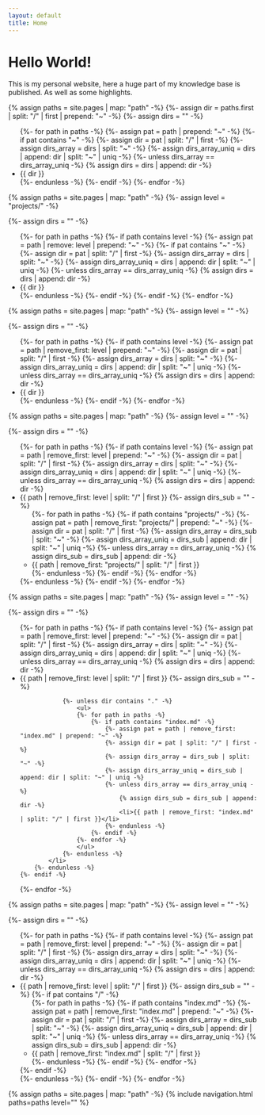 ```yaml
---
layout: default
title: Home
---
```

# Hello World!

This is my personal website, here a huge part of my knowledge base is published. As well as some highlights.


{% assign paths = site.pages | map: "path" -%}
{%- assign dir = paths.first | split: "/" | first | prepend: "~" -%}
{%- assign dirs = "" -%}

<ul>
{%- for path in paths -%}
	{%- assign pat = path | prepend: "~" -%}
	{%- if pat contains "~" -%}
		{%- assign dir = pat | split: "/" | first -%}
		{%- assign dirs_array = dirs | split: "~" -%}
		{%- assign dirs_array_uniq = dirs | append: dir | split: "~" | uniq -%}
		{%- unless dirs_array == dirs_array_uniq -%}
			{% assign dirs = dirs | append: dir -%}
			<li href="{{ path }}">{{ dir }}</li>
		{%- endunless -%}		
 	{%- endif -%}
{%- endfor -%}
</ul>



{% assign paths = site.pages | map: "path" -%}
{%- assign level = "projects/" -%}

{%- assign dirs = "" -%}

<ul>
{%- for path in paths -%}
	{%- if path contains level -%}
		{%- assign pat = path | remove: level | prepend: "~" -%}
		{%- if pat contains "~" -%}
			{%- assign dir = pat | split: "/" | first -%}
			{%- assign dirs_array = dirs | split: "~" -%}
			{%- assign dirs_array_uniq = dirs | append: dir | split: "~" | uniq -%}
			{%- unless dirs_array == dirs_array_uniq -%}
				{% assign dirs = dirs | append: dir -%}
				<li href="{{ path }}">{{ dir }}</li>
			{%- endunless -%}		
 		{%- endif -%}
	{%- endif -%}
{%- endfor -%}
</ul>


{% assign paths = site.pages | map: "path" -%}
{%- assign level = "" -%}

{%- assign dirs = "" -%}

<ul>
{%- for path in paths -%}
	{%- if path contains level -%}
		{%- assign pat = path | remove_first: level | prepend: "~" -%}
		{%- assign dir = pat | split: "/" | first -%}
		{%- assign dirs_array = dirs | split: "~" -%}
		{%- assign dirs_array_uniq = dirs | append: dir | split: "~" | uniq -%}
		{%- unless dirs_array == dirs_array_uniq -%}
			{% assign dirs = dirs | append: dir -%}
			<li href="{{ path }}">{{ dir }}</li>
		{%- endunless -%}		
	{%- endif -%}
{%- endfor -%}
</ul>


{% assign paths = site.pages | map: "path" -%}
{%- assign level = "" -%}

{%- assign dirs = "" -%}

<ul>
{%- for path in paths -%}
	{%- if path contains level -%}
		{%- assign pat = path | remove_first: level | prepend: "~" -%}
		{%- assign dir = pat | split: "/" | first -%}
		{%- assign dirs_array = dirs | split: "~" -%}
		{%- assign dirs_array_uniq = dirs | append: dir | split: "~" | uniq -%}
		{%- unless dirs_array == dirs_array_uniq -%}
			{% assign dirs = dirs | append: dir -%}
			<li>
				{{ path | remove_first: level | split: "/" | first }}
				{%- assign dirs_sub = "" -%}
				<ul>
				{%- for path in paths -%}
					{%- if path contains "projects/" -%}
						{%- assign pat = path | remove_first: "projects/" | prepend: "~" -%}
						{%- assign dir = pat | split: "/" | first -%}
						{%- assign dirs_array = dirs_sub | split: "~" -%}
						{%- assign dirs_array_uniq = dirs_sub | append: dir | split: "~" | uniq -%}
						{%- unless dirs_array == dirs_array_uniq -%}
							{% assign dirs_sub = dirs_sub | append: dir -%}
							<li>{{ path | remove_first: "projects/" | split: "/" | first }}</li>
						{%- endunless -%}		
					{%- endif -%}
				{%- endfor -%}
				</ul>
			</li>
		{%- endunless -%}		
	{%- endif -%}
{%- endfor -%}
</ul>



{% assign paths = site.pages | map: "path" -%}
{%- assign level = "" -%}

{%- assign dirs = "" -%}

<ul>
{%- for path in paths -%}
	{%- if path contains level -%}
		{%- assign pat = path | remove_first: level | prepend: "~" -%}
		{%- assign dir = pat | split: "/" | first -%}
		{%- assign dirs_array = dirs | split: "~" -%}
		{%- assign dirs_array_uniq = dirs | append: dir | split: "~" | uniq -%}
		{%- unless dirs_array == dirs_array_uniq -%}
			{% assign dirs = dirs | append: dir -%}
			<li>
				{{ path | remove_first: level | split: "/" | first }}
				{%- assign dirs_sub = "" -%}

				{%- unless dir contains "." -%}
					<ul>
					{%- for path in paths -%}
						{%- if path contains "index.md" -%}
							{%- assign pat = path | remove_first: "index.md" | prepend: "~" -%}
							{%- assign dir = pat | split: "/" | first -%}
							{%- assign dirs_array = dirs_sub | split: "~" -%}
							{%- assign dirs_array_uniq = dirs_sub | append: dir | split: "~" | uniq -%}
							{%- unless dirs_array == dirs_array_uniq -%}
								{% assign dirs_sub = dirs_sub | append: dir -%}
								<li>{{ path | remove_first: "index.md" | split: "/" | first }}</li>
							{%- endunless -%}		
						{%- endif -%}
					{%- endfor -%}
					</ul>
				{%- endunless -%}
			</li>
		{%- endunless -%}		
	{%- endif -%}
{%- endfor -%}
</ul>



{% assign paths = site.pages | map: "path" -%}
{%- assign level = "" -%}

{%- assign dirs = "" -%}

<ul>
{%- for path in paths -%}
	{%- if path contains level -%}
		{%- assign pat = path | remove_first: level | prepend: "~" -%}
		{%- assign dir = pat | split: "/" | first -%}
		{%- assign dirs_array = dirs | split: "~" -%}
		{%- assign dirs_array_uniq = dirs | append: dir | split: "~" | uniq -%}
		{%- unless dirs_array == dirs_array_uniq -%}
			{% assign dirs = dirs | append: dir -%}
			<li>
				{{ path | remove_first: level | split: "/" | first }}
				{%- assign dirs_sub = "" -%}
				{%- if pat contains "/" -%}
					<ul>
					{%- for path in paths -%}
						{%- if path contains "index.md" -%}
							{%- assign pat = path | remove_first: "index.md" | prepend: "~" -%}
							{%- assign dir = pat | split: "/" | first -%}
							{%- assign dirs_array = dirs_sub | split: "~" -%}
							{%- assign dirs_array_uniq = dirs_sub | append: dir | split: "~" | uniq -%}
							{%- unless dirs_array == dirs_array_uniq -%}
								{% assign dirs_sub = dirs_sub | append: dir -%}
								<li>{{ path | remove_first: "index.md" | split: "/" | first }}</li>
							{%- endunless -%}		
						{%- endif -%}
					{%- endfor -%}
					</ul>
				{%- endif -%}
			</li>
		{%- endunless -%}		
	{%- endif -%}
{%- endfor -%}
</ul>


{% assign paths = site.pages | map: "path" -%}
{% include navigation.html paths=paths level="" %}
